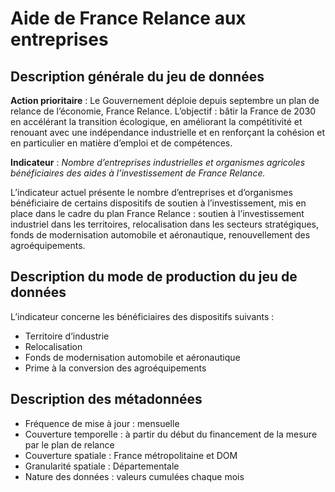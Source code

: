 # Aide de France Relance aux entreprises
## Description générale du jeu de données 
**Action prioritaire** : 
Le Gouvernement déploie depuis septembre un plan de relance de l’économie, France Relance. L’objectif : bâtir la France de 2030 en accélérant la transition écologique, en améliorant la compétitivité et renouant avec une indépendance industrielle et en renforçant la cohésion et en particulier en matière d’emploi et de compétences.

**Indicateur** : _Nombre d’entreprises industrielles et organismes agricoles bénéficiaires des aides à l’investissement de France Relance._

L’indicateur actuel présente le nombre d’entreprises et d’organismes bénéficiaire de certains dispositifs de soutien à l’investissement, mis en place dans le cadre du plan France Relance : soutien à l’investissement industriel dans les territoires, relocalisation dans les secteurs stratégiques, fonds de modernisation automobile et aéronautique, renouvellement des agroéquipements.

## Description du mode de production du jeu de données
L’indicateur concerne les bénéficiaires des dispositifs suivants :
-	Territoire d’industrie 
-	Relocalisation 
-	Fonds de modernisation automobile et aéronautique
-	Prime à la conversion des agroéquipements 

## Description des métadonnées 
-	Fréquence de mise à jour : mensuelle
-	Couverture temporelle : à partir du début du financement de la mesure par le plan de relance
-	Couverture spatiale : France métropolitaine et DOM 
-	Granularité spatiale : Départementale
-	Nature des données : valeurs cumulées chaque mois